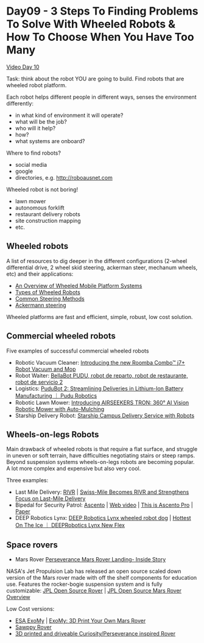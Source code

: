 # Day09 - 3 Steps To Finding Problems To Solve With Wheeled Robots & How To Choose When You Have Too Many

[Video Day 10](https://www.youtube.com/watch?v=Qts-iC2fEz0)

Task: think about the robot YOU are going to build. Find robots that are wheeled robot platform.

Each robot helps different people in different ways, senses the environment differently: 

* in what kind of environment it will operate?
* what will be the job?
* who will it help?
* how?
* what systems are onboard?

Where to find robots?

* social media
* google
* directories, e.g. http://roboausnet.com 

Wheeled robot is not boring!

* lawn mower
* autonomous forklift
* restaurant delivery robots 
* site construction mapping
* etc.

## Wheeled robots

A list of resources to dig deeper in the different configurations (2-wheel differential drive, 2 wheel skid steering, ackerman steer, mechanum wheels, etc) and their applications:

* [An Overview of Wheeled Mobile Platform Systems](https://www.smashingrobotics.com/an-overview-of-wheeled-mobile-platform-systems/)
* [Types of Wheeled Robots](https://roboticsmeta.com/types-of-wheeled-robots/)
* [Common Steering Methods ](https://www.youtube.com/watch?v=F3G0sUz3_Jw)
* [Ackermann steering](https://en.wikipedia.org/wiki/Ackermann_steering_geometry)

Wheeled platforms are fast and efficient, simple, robust, low cost solution. 

## Commercial wheeled robots

Five examples of  successful commercial wheeled robots

- Robotic Vacuum Cleaner:  [Introducing the new Roomba Combo™ j7+ Robot Vacuum and Mop](https://www.youtube.com/watch?v=S6V8kGU28Ng)
- Robot Waiter: [BellaBot PUDU, robot de reparto, robot de restaurante, robot de servicio 2](https://www.youtube.com/watch?v=Z0wuYJgojWo)
- Logistics: [PuduBot 2: Streamlining Deliveries in Lithium-Ion Battery Manufacturing ｜ Pudu Robotics](https://www.youtube.com/watch?v=20UaJPqg_pQ)
- Robotic Lawn Mower: [Introducing AIRSEEKERS TRON: 360° AI Vision Robotic Mower with Auto-Mulching](https://www.youtube.com/watch?v=UZYKa2hh7XQ)
- Starship Delivery Robot: [Starship Campus Delivery Service with Robots](https://youtu.be/P_zRwq9c8LY)

## Wheels-on-legs Robots 

Main drawback of wheeled robots is that require a flat surface, and struggle in uneven or soft terrain, have difficulties negotiating stairs or steep ramps. Beyond suspension systems wheels-on-legs robots are becoming popular. A lot more complex and expensive but also very cool.  

Three examples: 

- Last Mile Delivery: [RIVR](https://www.rivr.ai) | [Swiss-Mile Becomes RIVR and Strengthens Focus on Last-Mile Delivery](https://www.youtube.com/watch?v=u-F-WUDr2Wk)
- Bipedal for Security Patrol: [Ascento](https://www.ascento.ai/ ) | [Web video](https://r2.vidzflow.com/v/BGwWoXknxp_1080p_1694520653.mp4) | [This is Ascento Pro](https://www.youtube.com/watch?v=Uxt2wTI0m5o) | [Paper](https://cs.paperswithcode.com/paper/ascento-a-two-wheeled-jumping-robot)
- DEEP Robotics Lynx: [DEEP Robotics Lynx wheeled robot dog](https://interestingengineering.com/innovation/china-robot-dog-unleashes-insane-moves) | [Hottest On The Ice ｜ DEEPRobotics Lynx New Flex](https://www.youtube.com/watch?v=yPFXBLavoro)

## Space rovers

- Mars Rover [Perseverance Mars Rover Landing- Inside Story](https://www.youtube.com/watch?v=tH2tKigOPBU) 

NASA's Jet Propulsion Lab has released an open source scaled down version of the Mars rover made with off the shelf components for education use. Features the rocker-bogie suspension system and is fully customizable: [JPL Open Source Rover](https://github.com/nasa-jpl/open-source-rover ) | [JPL Open Source Mars Rover Overview](https://www.youtube.com/watch?v=GVlflYLpklQ)

Low Cost versions:

- [ESA ExoMy](https://github.com/0xD0M1M0/ExoMy) | [ExoMy: 3D Print Your Own Mars Rover](https://www.youtube.com/watch?v=TTMyXbmQ2Dc) 
- [Sawppy Rover](https://hackaday.io/project/158208-sawppy-the-rover) 
- [3D printed and driveable Curiosity/Perseverance inspired Rover](https://github.com/jakkra/Mars-Rover)

